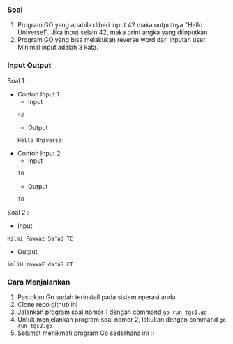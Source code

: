 ### Soal
1. Program GO yang apabila diberi input 42 maka outputnya "Hello Universe!". Jika input selain 42, maka print angka yang diinputkan
2. Program GO yang bisa melakukan reverse word dari inputan user. Minimal input adalah 3 kata.

### Input Output
Soal 1 :
- Contoh Input 1
    - Input
    ```
    42
    ```
    - Output
    ```
    Hello Universe!
    ```
- Contoh Input 2
    - Input 
    ```
    10
    ```
    - Output
    ```
    10
    ```

Soal 2 :
- Input 
```
Hilmi Fawwaz Sa'ad TC
```
- Output
```
imliH zawwaF da'aS CT
```

### Cara Menjalankan
1. Pastokan Go sudah terinstall pada sistem operasi anda
2. Clone repo github ini
3. Jalankan program soal nomor 1 dengan command `go run tgs1.go`
4. Untuk menjelankan program soal nomor 2, lakukan dengan command `go run tgs2.go`
5. Selamat menikmati program Go sederhana ini :)
